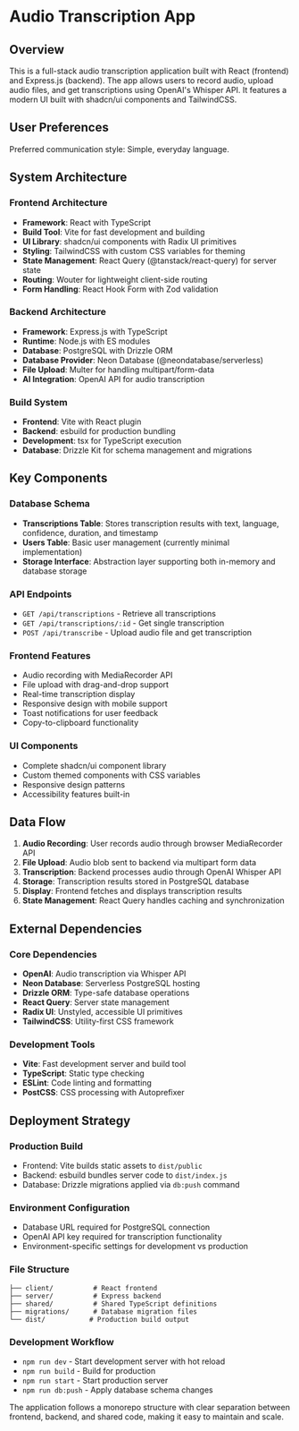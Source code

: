# Audio Transcription App

## Overview

This is a full-stack audio transcription application built with React (frontend) and Express.js (backend). The app allows users to record audio, upload audio files, and get transcriptions using OpenAI's Whisper API. It features a modern UI built with shadcn/ui components and TailwindCSS.

## User Preferences

Preferred communication style: Simple, everyday language.

## System Architecture

### Frontend Architecture
- **Framework**: React with TypeScript
- **Build Tool**: Vite for fast development and building
- **UI Library**: shadcn/ui components with Radix UI primitives
- **Styling**: TailwindCSS with custom CSS variables for theming
- **State Management**: React Query (@tanstack/react-query) for server state
- **Routing**: Wouter for lightweight client-side routing
- **Form Handling**: React Hook Form with Zod validation

### Backend Architecture
- **Framework**: Express.js with TypeScript
- **Runtime**: Node.js with ES modules
- **Database**: PostgreSQL with Drizzle ORM
- **Database Provider**: Neon Database (@neondatabase/serverless)
- **File Upload**: Multer for handling multipart/form-data
- **AI Integration**: OpenAI API for audio transcription

### Build System
- **Frontend**: Vite with React plugin
- **Backend**: esbuild for production bundling
- **Development**: tsx for TypeScript execution
- **Database**: Drizzle Kit for schema management and migrations

## Key Components

### Database Schema
- **Transcriptions Table**: Stores transcription results with text, language, confidence, duration, and timestamp
- **Users Table**: Basic user management (currently minimal implementation)
- **Storage Interface**: Abstraction layer supporting both in-memory and database storage

### API Endpoints
- `GET /api/transcriptions` - Retrieve all transcriptions
- `GET /api/transcriptions/:id` - Get single transcription
- `POST /api/transcribe` - Upload audio file and get transcription

### Frontend Features
- Audio recording with MediaRecorder API
- File upload with drag-and-drop support
- Real-time transcription display
- Responsive design with mobile support
- Toast notifications for user feedback
- Copy-to-clipboard functionality

### UI Components
- Complete shadcn/ui component library
- Custom themed components with CSS variables
- Responsive design patterns
- Accessibility features built-in

## Data Flow

1. **Audio Recording**: User records audio through browser MediaRecorder API
2. **File Upload**: Audio blob sent to backend via multipart form data
3. **Transcription**: Backend processes audio through OpenAI Whisper API
4. **Storage**: Transcription results stored in PostgreSQL database
5. **Display**: Frontend fetches and displays transcription results
6. **State Management**: React Query handles caching and synchronization

## External Dependencies

### Core Dependencies
- **OpenAI**: Audio transcription via Whisper API
- **Neon Database**: Serverless PostgreSQL hosting
- **Drizzle ORM**: Type-safe database operations
- **React Query**: Server state management
- **Radix UI**: Unstyled, accessible UI primitives
- **TailwindCSS**: Utility-first CSS framework

### Development Tools
- **Vite**: Fast development server and build tool
- **TypeScript**: Static type checking
- **ESLint**: Code linting and formatting
- **PostCSS**: CSS processing with Autoprefixer

## Deployment Strategy

### Production Build
- Frontend: Vite builds static assets to `dist/public`
- Backend: esbuild bundles server code to `dist/index.js`
- Database: Drizzle migrations applied via `db:push` command

### Environment Configuration
- Database URL required for PostgreSQL connection
- OpenAI API key required for transcription functionality
- Environment-specific settings for development vs production

### File Structure
```
├── client/          # React frontend
├── server/          # Express backend
├── shared/          # Shared TypeScript definitions
├── migrations/      # Database migration files
└── dist/           # Production build output
```

### Development Workflow
- `npm run dev` - Start development server with hot reload
- `npm run build` - Build for production
- `npm run start` - Start production server
- `npm run db:push` - Apply database schema changes

The application follows a monorepo structure with clear separation between frontend, backend, and shared code, making it easy to maintain and scale.